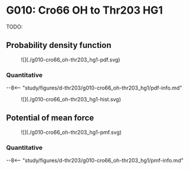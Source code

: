 # G010: Cro66 OH to Thr203 HG1

TODO:

## Probability density function

<figure markdown>
![](./g010-cro66_oh-thr203_hg1-pdf.svg)
</figure>

### Quantitative

--8<-- "study/figures/d-thr203/g010-cro66_oh-thr203_hg1/pdf-info.md"

<figure markdown>
![](./g010-cro66_oh-thr203_hg1-hist.svg)
</figure>

## Potential of mean force

<figure markdown>
![](./g010-cro66_oh-thr203_hg1-pmf.svg)
</figure>

### Quantitative

--8<-- "study/figures/d-thr203/g010-cro66_oh-thr203_hg1/pmf-info.md"
